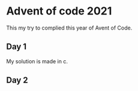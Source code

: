 # Advent of code 2021

This my try to complied this year of Avent of Code.

## Day 1 

My solution is made in c.

## Day 2


